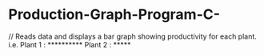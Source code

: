 # Production-Graph-Program-C-

// Reads data and displays a bar graph showing productivity for each plant.
i.e. Plant 1 : **********
     Plant 2 : *****
